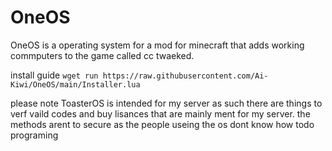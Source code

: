 # OneOS
OneOS is a operating system for a mod for minecraft that adds working commputers to the game called cc twaeked.

install guide
```wget run https://raw.githubusercontent.com/Ai-Kiwi/OneOS/main/Installer.lua```

please note ToasterOS is intended for my server as such there are things to verf vaild codes and buy lisances that are mainly ment for my server. the methods arent to secure as the people useing the os dont know how todo programing
